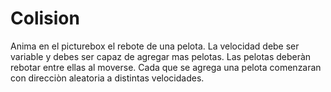 # Colision
Anima en el picturebox el rebote de una pelota. La velocidad debe ser variable y debes ser capaz de agregar mas pelotas.  Las pelotas deberàn rebotar entre ellas al moverse. Cada que se agrega una pelota comenzaran con direcciòn aleatoria a distintas velocidades.
